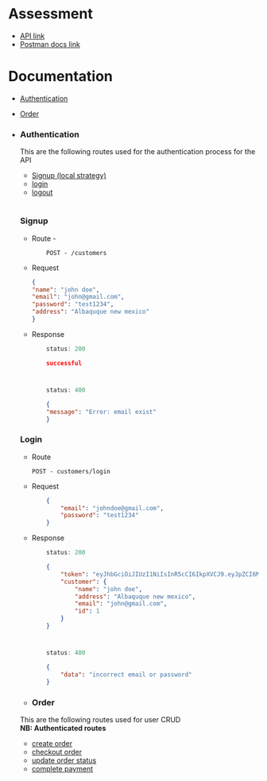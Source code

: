 # Assessment
* [API link](https://unisach-dev.onrender.com/)
* [Postman docs link](https://www.postman.com/devstrike/workspace/unisach-public/overview)

# Documentation
* [Authentication](#authentication)
* [Order](#order)


*   ### Authentication
    This are the following routes used for the authentication process for the API
    *   [Signup (local strategy)](#signup)
    *   [login](#login)
    *   [logout](#resend-otp)

    #

    ### Signup
    * Route - 
        ```
            POST - /customers
        ```
    * Request
        ```json
        {
        "name": "john doe",
        "email": "john@gmail.com",
        "password": "test1234",
        "address": "Albaquque new mexico"
        }
        ```

    * Response
        ```javascript
            status: 200
        ```
        ```json
            successful
        ```
        #
        ```javascript
            status: 400
        ```
        ```json
            {
            "message": "Error: email exist"
            }
        ```

     ### Login
    * Route
        ```
        POST - customers/login
        ```
    * Request
        ```json
            {
                "email": "johndoe@gmail.com",
                "password": "test1234"
            }
        ```
    * Response 
        ```javascript
            status: 200
        ```
        ```json
            {
                "token": "eyJhbGciOiJIUzI1NiIsInR5cCI6IkpXVCJ9.eyJpZCI6MSwiaWF0IjoxNjg0NzMwNzc5LCJleHAiOjE2ODczMjI3Nzl9.LsOwym0tQMqlIAcE_jrVRcOnHnZYeVV4wevsK1ARz8U",
                "customer": {
                    "name": "john doe",
                    "address": "Albaquque new mexico",
                    "email": "john@gmail.com",
                    "id": 1
                }
            }      
        ```
        #
        ```javascript
            status: 400
        ```
        ```json
            {
                "data": "incorrect email or password"
            }
        ```


    * ### Order
    This are the following routes used for user CRUD<br>
    **NB: Authenticated routes**
    * [create order](#getme)
    * [checkout order](#update-user)
    * [update order status](#update-password)
    * [complete payment](#deactivate-or-delete-account)

    #
